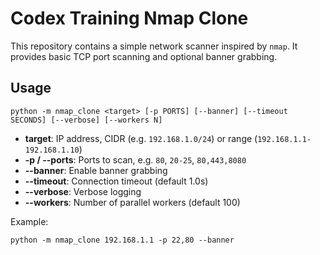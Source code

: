# Codex Training Nmap Clone

This repository contains a simple network scanner inspired by `nmap`.
It provides basic TCP port scanning and optional banner grabbing.

## Usage

```
python -m nmap_clone <target> [-p PORTS] [--banner] [--timeout SECONDS] [--verbose] [--workers N]
```

- **target**: IP address, CIDR (e.g. `192.168.1.0/24`) or range (`192.168.1.1-192.168.1.10`)
- **-p / --ports**: Ports to scan, e.g. `80`, `20-25`, `80,443,8080`
- **--banner**: Enable banner grabbing
- **--timeout**: Connection timeout (default 1.0s)
- **--verbose**: Verbose logging
- **--workers**: Number of parallel workers (default 100)

Example:

```
python -m nmap_clone 192.168.1.1 -p 22,80 --banner
```
